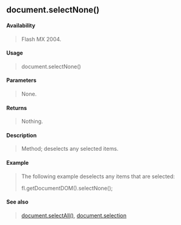 ## document.selectNone()

#### Availability

> Flash MX 2004.

#### Usage

> document.selectNone()

#### Parameters

> None.

#### Returns

> Nothing.

#### Description

> Method; deselects any selected items.

#### Example

> The following example deselects any items that are selected:
>
> fl.getDocumentDOM().selectNone();

#### See also

> [document.selectAll()](#_bookmark273), [document.selection](#_bookmark274)
